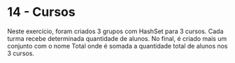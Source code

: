 # 14 - Cursos

Neste exercício, foram criados 3 grupos com HashSet para 3 cursos.
Cada turma recebe determinada quantidade de alunos.
No final, é criado mais um conjunto com o nome Total onde é somada a quantidade total de alunos nos 3 cursos.
